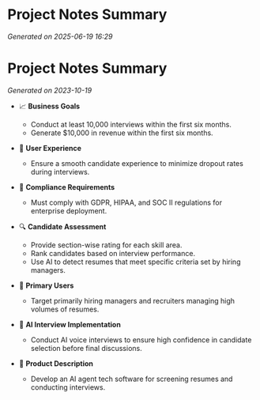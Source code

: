 # Project Notes Summary

*Generated on 2025-06-19 16:29*

# Project Notes Summary

*Generated on 2023-10-19*

- 📈 **Business Goals**
  - Conduct at least 10,000 interviews within the first six months.
  - Generate $10,000 in revenue within the first six months.

- 🎯 **User Experience**
  - Ensure a smooth candidate experience to minimize dropout rates during interviews.

- 📜 **Compliance Requirements**
  - Must comply with GDPR, HIPAA, and SOC II regulations for enterprise deployment.

- 🔍 **Candidate Assessment**
  - Provide section-wise rating for each skill area.
  - Rank candidates based on interview performance.
  - Use AI to detect resumes that meet specific criteria set by hiring managers.

- 👥 **Primary Users**
  - Target primarily hiring managers and recruiters managing high volumes of resumes.

- 🎤 **AI Interview Implementation**
  - Conduct AI voice interviews to ensure high confidence in candidate selection before final discussions.

- 🤖 **Product Description**
  - Develop an AI agent tech software for screening resumes and conducting interviews.